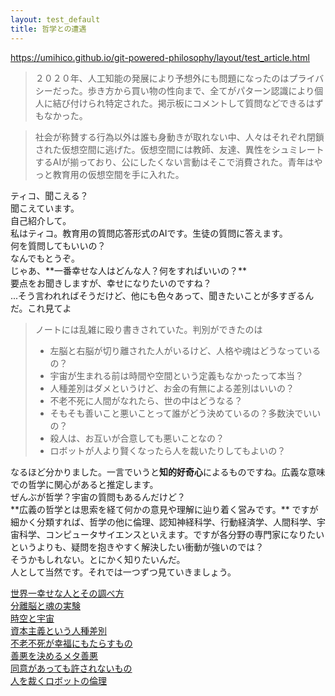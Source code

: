 ```yaml
---
layout: test_default
title: 哲学との遭遇
---
```

https://umihico.github.io/git-powered-philosophy/layout/test_article.html  


> ２０２０年、人工知能の発展により予想外にも問題になったのはプライバシーだった。歩き方から買い物の性向まで、全てがパターン認識により個人に結び付けられ特定された。掲示板にコメントして質問などできるはずもなかった。  

> 社会が称賛する行為以外は誰も身動きが取れない中、人々はそれぞれ閉鎖された仮想空間に逃げた。仮想空間には教師、友達、異性をシュミレートするAIが揃っており、公にしたくない言動はそこで消費された。青年はやっと教育用の仮想空間を手に入れた。

<div class='man'></div>ティコ、聞こえる？  

<div class='tjikko'></div>聞こえています。  

<div class='man'></div>自己紹介して。  

<div class='tjikko'></div>私はティコ。教育用の質問応答形式のAIです。生徒の質問に答えます。  

<div class='man'></div>何を質問してもいいの？  

<div class='tjikko'></div>なんでもとうぞ。  

<div class='man'></div>じゃあ、**一番幸せな人はどんな人？何をすればいいの？**  

<div class='tjikko'></div>要点をお聞きしますが、幸せになりたいのですね？  

<div class='man'></div>...そう言われればそうだけど、他にも色々あって、聞きたいことが多すぎるんだ。これ見てよ  

> ノートには乱雑に殴り書きされていた。判別ができたのは  
> + 左脳と右脳が切り離された人がいるけど、人格や魂はどうなっているの？
> + 宇宙が生まれる前は時間や空間という定義もなかったって本当？
> + 人種差別はダメというけど、お金の有無による差別はいいの？
> + 不老不死に人間がなれたら、世の中はどうなる？
> + そもそも善いこと悪いことって誰がどう決めているの？多数決でいいの？
> + 殺人は、お互いが合意しても悪いことなの？
> + ロボットが人より賢くなったら人を裁いたりしてもよいの？

<div class='tjikko'></div>なるほど分かりました。一言でいうと<b>知的好奇心</b>によるものですね。広義な意味での哲学に関心があると推定します。  

<div class='man'></div>ぜんぶが哲学？宇宙の質問もあるんだけど？  

<div class='tjikko'></div>**広義の哲学とは思索を経て何かの意見や理解に辿り着く営みです。** ですが細かく分類すれば、哲学の他に倫理、認知神経科学、行動経済学、人間科学、宇宙科学、コンピュータサイエンスといえます。ですが各分野の専門家になりたいというよりも、疑問を抱きやすく解決したい衝動が強いのでは？  

<div class='man'></div>そうかもしれない。とにかく知りたいんだ。  

<div class='tjikko'></div>人として当然です。それでは一つずつ見ていきましょう。  

[世界一幸せな人とその調べ方](the-happiest-person.html)  
[分離脳と魂の実験](split-brain-and-soul.html)  
[時空と宇宙](spacetime-and-space.html)  
[資本主義という人種差別](discrimination-by-capitalistm.html)  
[不老不死が幸福にもたらすもの](happiness-with-eternallife.html)  
[善悪を決めるメタ善悪](who-decide-ethic.html)  
[同意があっても許されないもの](extreme-liberalism.html)  
[人を裁くロボットの倫理](can-robot-judge-human.html)  

<!--
参考文献  
[広義の哲学の特徴](https://ja.wikipedia.org/wiki/%E5%93%B2%E5%AD%A6#%E5%BA%83%E7%BE%A9%E3%81%AE%E5%93%B2%E5%AD%A6%E3%81%AE%E7%89%B9%E5%BE%B4)
-->
